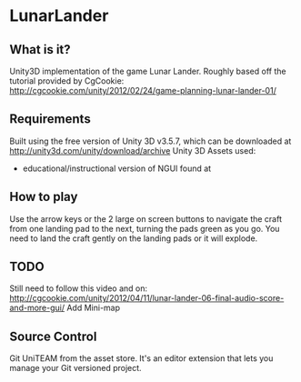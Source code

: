 LunarLander
===========

What is it?
-----------
Unity3D implementation of the game Lunar Lander. Roughly based off the tutorial provided by CgCookie: http://cgcookie.com/unity/2012/02/24/game-planning-lunar-lander-01/

Requirements
------------
Built using the free version of Unity 3D v3.5.7, which can be downloaded at http://unity3d.com/unity/download/archive
Unity 3D Assets used:
- educational/instructional version of NGUI found at 

How to play
-----------
Use the arrow keys or the 2 large on screen buttons to navigate the craft from one landing pad to the next, turning the pads green as you go. You need to land the craft gently on the landing pads or it will explode.

TODO
----
Still need to follow this video and on: http://cgcookie.com/unity/2012/04/11/lunar-lander-06-final-audio-score-and-more-gui/
Add Mini-map

Source Control
--------------
Git UniTEAM from the asset store. It's an editor extension that lets you manage your Git versioned project.